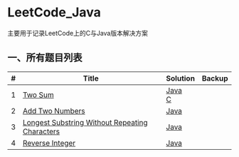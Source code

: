 # LeetCode_Java
主要用于记录LeetCode上的C与Java版本解决方案

## **一、所有题目列表**
|#|Title|Solution|Backup|
|---|----| ----- |---------|
|1|[Two Sum](https://leetcode.com/problems/two-sum/)|[Java](https://github.com/Gahon1995/LeetCode_Java/tree/master/solution/Java/src/com/gahon/easy/_001/TwoSum.java)<br>[C](https://github.com/Gahon1995/LeetCode/blob/master/solution/C/easy/_001/TwoSum.c)|
|2|[Add Two Numbers](https://leetcode.com/problems/add-two-numbers/)|[Java](https://github.com/Gahon1995/LeetCode_Java/tree/master/solution/Java/src/com/gahon/medium/_002/AddTwoNumbers.java)|
|3|[Longest Substring Without Repeating Characters](https://leetcode.com/problems/longest-substring-without-repeating-characters/)|[Java](https://github.com/Gahon1995/LeetCode_Java/tree/master/solution/Java/src/com/gahon/medium/_003/LengthOfLongestSubstring.java)|
|4|[Reverse Integer](https://leetcode.com/problems/reverse-integer/)|[Java](https://github.com/Gahon1995/LeetCode_Java/tree/master/solution/Java/src/com/gahon/easy/_007/ReverseInteger.java)|
